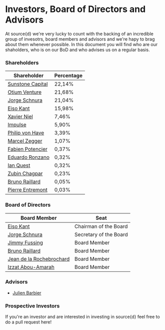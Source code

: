 # Investors, Board of Directors and Advisors
At source{d} we're very lucky to count with the backing of an incredible group of invesotrs, board members and advisors and we're hapy to brag about them whenever possible. In this document you will find who are our shaholders, who is on our BoD and who advises us on a regular basis.<br>
### Shareholders
Shareholder | Percentage
------------|------------
<a href="http://sunstone.eu/portfolio/portfolio-technology-ventures/">Sunstone Capital</a> | 22,14%
<a href="http://www.otiumcapital.com/">Otium Venture</a> | 21,68%
<a href="https://linkedin.com/in/jorgeschnura">Jorge Schnura</a> | 21,04%
<a href="https://linkedin.com/in/eisokant">Eiso Kant</a> | 15,98%
<a href="https://en.wikipedia.org/wiki/Xavier_Niel">Xavier Niel</a> | 7,46%
<a href="http://www.impulse.com.kw/portfolio/">Impulse</a> | 5,90%
<a href="https://linkedin.com/in/philip-von-have-29b46a20">Philip von Have</a> | 3,39%
<a href="https://linkedin.com/in/marcel-zegger-65751b5">Marcel Zegger</a> | 1,07%
<a href="https://linkedin.com/in/fabienpotencier">Fabien Potencier</a> | 0,37%
<a href="https://linkedin.com/in/eduardoronzano">Eduardo Ronzano</a> | 0,32%
<a href="https://linkedin.com/in/ian-quest-918422b">Ian Quest</a> | 0,32%
<a href="https://linkedin.com/in/zubinchagpar">Zubin Chagpar</a> | 0,23%
<a href="https://linkedin.com/in/brunoraillard">Bruno Raillard</a> | 0,05%
<a href="https://linkedin.com/in/pierreentremont">Pierre Entremont</a> | 0,03%

### Board of Directors
Board Member | Seat
-------------|-------------
<a href="https://linkedin.com/in/eisokant">Eiso Kant</a> | Chairman of the Board
<a href="https://linkedin.com/in/jorgeschnura">Jorge Schnura</a> | Secretary of the Board
<a href="https://linkedin.com/in/jinielsen">Jimmy Fussing</a> | Board Member
<a href="https://linkedin.com/in/brunoraillard">Bruno Raillard</a> | Board Member
<a href="https://linkedin.com/in/jeandlr">Jean de la Rochebrochard</a> | Board Member
<a href="linkedin.com/in/izzat-abou-amarah-7a79691">Izzat Abou-Amarah</a> | Board Member

### Advisors
* <a href="linkedin.com/in/julienbarbier">Julien Barbier</a>

### Prospective Investors
If you're an investor and are interested in investing in source{d} feel free to do a pull request here!
